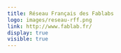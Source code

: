 ```yaml
---
title: Réseau Français des Fablabs
logo: images/reseau-rff.png
link: http://www.fablab.fr/
display: true
visible: true
---
```

